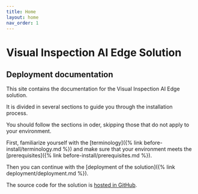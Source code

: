 ```yaml
---
title: Home
layout: home
nav_order: 1
---
```

# Visual Inspection AI Edge Solution

## Deployment documentation

This site contains the documentation for the Visual Inspection AI Edge solution.

It is divided in several sections to guide you through the installation process.

You should follow the sections in oder, skipping those that do not apply to your environment.

First, familiarize yourself with the [terminology]({% link before-install/terminology.md %}) and make sure that your environment meets the [prerequisites]({% link before-install/prerequisites.md %}).

Then you can continue with the [deployment of the solution]({% link deployment/deployment.md %}).

The source code for the solution is [hosted in GitHub](https://github.com/GoogleCloudPlatform/solutions-viai-edge-provisioning-configuration).
